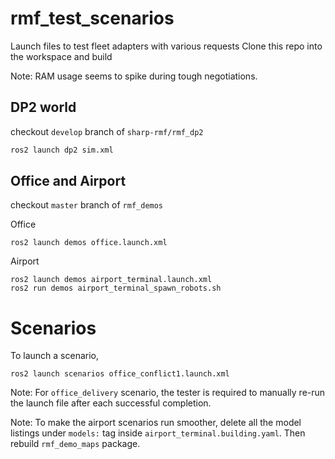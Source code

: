 # rmf_test_scenarios
Launch files to test fleet adapters with various requests
Clone this repo into the workspace and build

Note: RAM usage seems to spike during tough negotiations.

## DP2 world
checkout `develop` branch of `sharp-rmf/rmf_dp2`
```bash
ros2 launch dp2 sim.xml
```

## Office and Airport
checkout `master` branch of `rmf_demos` 

Office
```
ros2 launch demos office.launch.xml
```

Airport
```
ros2 launch demos airport_terminal.launch.xml
ros2 run demos airport_terminal_spawn_robots.sh
```

# Scenarios
To launch a scenario,
```
ros2 launch scenarios office_conflict1.launch.xml
```
Note: For `office_delivery` scenario, the tester is required to manually re-run the launch file after each successful completion. 

Note: To make the airport scenarios run smoother, delete all the model listings under `models:` tag inside `airport_terminal.building.yaml`. Then rebuild `rmf_demo_maps` package.
